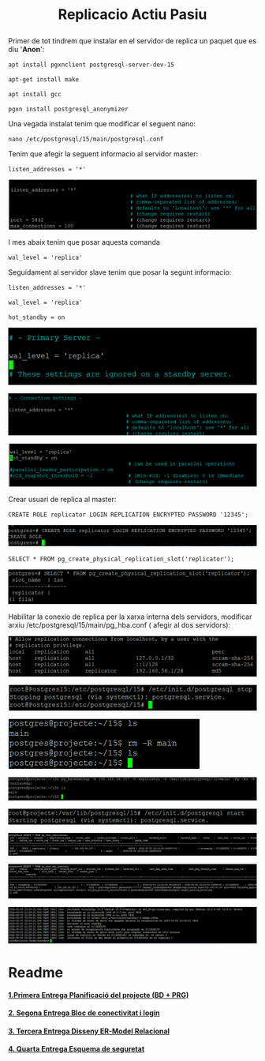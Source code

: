# <p align="center">  Replicacio Actiu Pasiu </p>

Primer de tot tindrem que instalar en el servidor de replica un paquet que es diu '**Anon**':
```
apt install pgxnclient postgresql-server-dev-15
```
```
apt-get install make
```
```
apt install gcc
```
```
pgxn install postgresql_anonymizer
```
Una vegada instalat tenim que modificar el seguent nano:
```
nano /etc/postgresql/15/main/postgresql.conf
```
Tenim que afegir la seguent informacio al servidor master:
```
listen_addresses = '*'
```

![imatge1](Imatges/Replicacio1.png)<br>

I mes abaix tenim que posar aquesta comanda
```
wal_level = 'replica'
```

Seguidament al servidor slave tenim que posar la segunt informacio:

```
listen_addresses = '*'
```
```
wal_level = 'replica'
```
```
hot_standby = on
```

![imatge2](Imatges/Replicacio2.png)<br>

![imatge3](Imatges/Replicacio3.png)<br>

![imatge4](Imatges/Replicacio4.png)<br>

Crear usuari de replica al master:
```
CREATE ROLE replicator LOGIN REPLICATION ENCRYPTED PASSWORD '12345';
```
![imatge5](Imatges/Replicacio5.png)<br>


```
SELECT * FROM pg_create_physical_replication_slot('replicator');
```
![imatge6](Imatges/Replicacio6.png)<br>

Habilitar la conexio de replica per la xarxa interna dels servidors, modificar arxiu /etc/postgresql/15/main/pg_hba.conf ( afegir al dos servidors):


![imatge7](Imatges/Replicacio7.png)<br>

![imatge8](Imatges/Replicacio8.png)<br>

![imatge9](Imatges/Replicacio9.png)<br>

![imatge10](Imatges/Replicacio10.png)<br>

![imatge11](Imatges/Replicacio11.png)<br>

![imatge12](Imatges/Replicacio12.png)<br>

![imatge13](Imatges/Replicacio13.png)<br>

![imatge14](Imatges/Replicacio14.png)<br>










# Readme
#### [1.Primera Entrega Planificació del projecte (BD + PRG) ](https://github.com/Ruizzy98/Projecte-DAPM/tree/main/1.%20Primera%20Entrega%20Planificaci%C3%B3%20del%20projecte%20(BD%20%2B%20PRG))
#### [2. Segona Entrega Bloc de conectivitat i login](https://github.com/Ruizzy98/Projecte-DAPM/tree/main/2.%20Segona%20Entrega%20Bloc%20de%20conectivitat%20i%20login)
#### [3. Tercera Entrega Disseny ER-Model Relacional](https://github.com/Ruizzy98/Projecte-DAPM/tree/main/3.%20Tercera%20Entrega%20Disseny%20ER-Model%20Relacional)
#### [4. Quarta Entrega Esquema de seguretat](https://github.com/Ruizzy98/Projecte-DAPM/tree/main/4.%20Quarta%20Entrega%20Esquema%20de%20seguretat)
